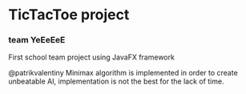 # TicTacToe project
### team YeEeEeE

First school team project using JavaFX framework

@patrikvalentiny Minimax algorithm is implemented in order to create unbeatable AI, implementation is not the best for the lack of time.
